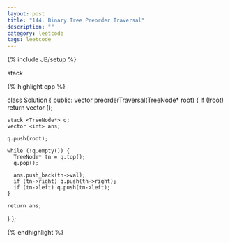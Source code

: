 ```yaml
---
layout: post
title: "144. Binary Tree Preorder Traversal"
description: ""
category: leetcode
tags: leetcode
---
```

{% include JB/setup %}

stack

{% highlight cpp %}

class Solution {
public:
  vector<int> preorderTraversal(TreeNode* root) {
    if (!root) return vector <int>();

    stack <TreeNode*> q;
    vector <int> ans;

    q.push(root);
    
    while (!q.empty()) {
      TreeNode* tn = q.top();
      q.pop();

      ans.push_back(tn->val);
      if (tn->right) q.push(tn->right);
      if (tn->left) q.push(tn->left);
    }

    return ans;
  }
};


{% endhighlight %}
